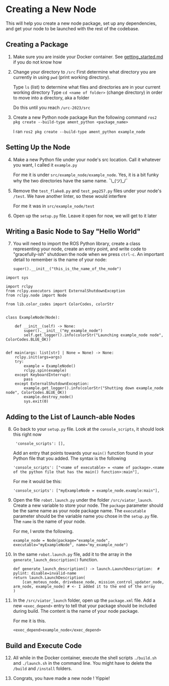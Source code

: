 # Creating a New Node
This will help you create a new node package, set up any dependencies, and get your node to be launched with the rest of the codebase. 

## Creating a Package
1. Make sure you are inside your Docker container. See [getting_started.md](./getting_started.md) if you do not know how

2. Change your directory to `/src`
First determine what directory you are currently in using `pwd` (print working directory). 

    Type `ls` (list) to determine what files and directories are in your current working directory
Type `cd <name of folder>` (change directory) in order to move into a directory, aka a folder

    Do this until you reach `/urc-2023/src`

3. Create a new Python node package
Run the following command `ros2 pkg create --build-type ament_python <package_name>`

    I ran `ros2 pkg create --build-type ament_python example_node`

## Setting Up the Node
4. Make a new Python file under your node's src location. Call it whatever you want, I called it `example.py`

    For me it is under `src/example_node/example_node`. Yes, it is a bit funky why
    the two directories have the same name. ¯\\\_(ツ)\_/¯

5. Remove the `test_flake8.py` and `test_pep257.py` files under your node's `/test`. We have another linter, so these would interfere

    For me it was in `src/example_node/test`

6. Open up the `setup.py` file. Leave it open for now, we will get to it later

## Writing a Basic Node to Say "Hello World"
7. You will need to import the ROS Python library, create a class representing your node, create an entry point, and write code to "gracefully-ish" shutdown the node when we press `ctrl-c`. An important detail to remember is the name of your node:
   
    `super().__init__("this_is_the_name_of_the_node")`

```
import sys

import rclpy
from rclpy.executors import ExternalShutdownException
from rclpy.node import Node

from lib.color_codes import ColorCodes, colorStr


class ExampleNode(Node):
    
    def __init__(self) -> None:
        super().__init__("my_example_node")
        self.get_logger().info(colorStr("Launching example_node node", ColorCodes.BLUE_OK))


def main(args: list[str] | None = None) -> None:
    rclpy.init(args=args)
    try:
        example = ExampleNode()
        rclpy.spin(example)
    except KeyboardInterrupt:
        pass
    except ExternalShutdownException:
        example.get_logger().info(colorStr("Shutting down example_node node", ColorCodes.BLUE_OK))
        example.destroy_node()
        sys.exit(0)
```

## Adding to the List of Launch-able Nodes
8. Go back to your `setup.py` file. Look at the `console_scripts`, it should look this right now

    ` 'console_scripts': [],`

    Add an entry that points towards your `main()` function found in your Python file that you added. The syntax is the following

    `'console_scripts': ["<name of executable> = <name of package>.<name of the python file that has the main() function>:main"],`

    For me it would be this: 

    `'console_scripts': ["myExampleNode = example_node.example:main"],`

9. Open the file `robot.launch.py` under the folder `/src/viator_launch`. Create a new variable to store your node. The `package` parameter should be the same name as your node package name. The `executable` parameter should be the variable name you chose in the `setup.py` file. The `name` is the name of your node. 
 
    For me, I wrote the following.

    `example_node = Node(package="example_node", executable="myExampleNode", name="my_example_node")`

11. In the same `robot.launch.py` file, add it to the array in the `generate_launch_description()` function. 

    ```
    def generate_launch_description() -> launch.LaunchDescription:  # pylint: disable=invalid-name
    return launch.LaunchDescription(
        [can_moteus_node, drivebase_node, mission_control_updater_node, arm_node, example_node] # <- I added it to the end of the array
    )
    ```

12. In the `/src/viator_launch` folder, open up the `package.xml` file. Add a new `<exec_depend>` entry to tell that your package should be included during build. The content is the name of your node package. 

    For me it is this.

    `<exec_depend>example_node</exec_depend>`

## Build and Execute Code
12. All while in the Docker container, execute the shell scripts `./build.sh` and `./launch.sh` in the command line. You might have to delete the `/build` and `/install` folders. 

13. Congrats, you have made a new node ! Yippie!




